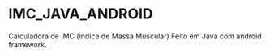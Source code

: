 # IMC_JAVA_ANDROID


Calculadora de IMC (indice de Massa Muscular)
Feito em Java com android framework.
